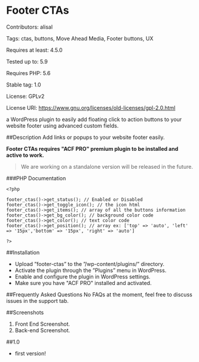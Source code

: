 # Footer CTAs

Contributors: alisal

Tags: ctas, buttons, Move Ahead Media, Footer buttons, UX

Requires at least: 4.5.0

Tested up to: 5.9

Requires PHP: 5.6

Stable tag: 1.0

License: GPLv2

License URI: https://www.gnu.org/licenses/old-licenses/gpl-2.0.html

a WordPress plugin to easily add floating click to action buttons to your website footer using advanced custom fields.

##Description
Add links or popups to your website footer easily.

**Footer CTAs requires "ACF PRO" premium plugin to be installed and active to work.**
>We are working on a standalone version will be released in the future.

###PHP Documentation
```
<?php

footer_ctas()->get_status(); // Enabled or Disabled
footer_ctas()->get_toggle_icon(); // the icon html
footer_ctas()->get_items(); // array of all the buttons information
footer_ctas()->get_bg_color(); // background color code
footer_ctas()->get_color(); // text color code
footer_ctas()->get_position(); // array ex: ['top' => 'auto', 'left' => '15px','bottom' => '15px', 'right' => 'auto']

?>
```

##Installation
* Upload ”footer-ctas” to the ”/wp-content/plugins/” directory.
* Activate the plugin through the ”Plugins” menu in WordPress.
* Enable and configure the plugin in WordPress settings.
* Make sure you have "ACF PRO" installed and activated.

##Frequently Asked Questions
No FAQs at the moment, feel free to discuss issues in the support tab.

##Screenshots
1. Front End Screenshot.
2. Back-end Screenshot.

##1.0
* first version!